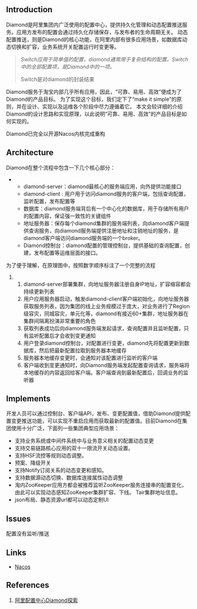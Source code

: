 ## Introduction

Diamond是阿里集团内广泛使用的配置中心，提供持久化管理和动态配置推送服务。应用方发布的配置会通过持久化存储保存，与发布者的生命周期无关。 动态配置推送，则是Diamond的核心功能，在阿里内部有很多应用场景，如数据库动态切换和扩容，业务系统开关配置运行时变更等。

> *Switch应用于简单值的配置，diamond通常用于复杂结构的配置。Switch中的全部配置项，是Diamond中的一项。*
>
> Switch是对diamond的封装结果

Diamond服务于淘宝内部几乎所有应用，因此，“可靠、易用、高效”便成为了Diamond的产品目标。 为了实现这个目标，我们定下了“make it simple”的原则，并在设计、实现以及运维各个阶段中尽力遵循着它。 本文会较详细的介绍Diamond的设计思路和实现原理，以此说明“可靠、易用、高效”的产品目标是如何实现的。

Diamond已完全以开源Nacos内核完成重构



## Architecture





Diamond在整个流程中包含一下几个核心部分：

- - diamond-server：diamond最核心的服务端应用，向外提供功能接口
  - diamond-client : 用户用于访问diamond服务的客户端，包括查询配置，监听配置，发布配置等
  - 数据库：diamond服务端背后有一个中心化的数据库，用于存储所有用户的配置内容，保证强一致性的关键组件
  - 地址服务器：保存每个diamond集群的服务端列表，向diamond客户端提供查询服务，向diamond服务端提供注册地址和注销地址的服务，是diamond客户端访问diamond服务端的一个broker。
  - Diamond控制台：diamond配置的管理控制台，提供基础的查询配置，创建，发布配置等运维层面的接口。

为了便于理解，在原理图中，按照数字顺序标注了一个完整的流程

1. 1. diamond-server部署集群，向地址服务器注册自身IP地址，扩容缩容都会持续更新列表
   2. 用户应用服务器启动，触发diamond-client客户端初始化，向地址服务器获取服务列表，因为集团的线上业务规模过于庞大，对业务进行了Region级容灾，同城容灾，单元化等，diamond有接近60+集群，地址服务器在集群间隔离扮演非常重要的角色
   3. 获取列表成功后向diamond服务端发起请求，查询配置并且监听配置，只有监听配置后才会收到变更通知
   4. 用户登录diamond控制台，对配置进行变更，diamond先将配置更新到数据库，然后把最新配置拉取到服务器本地缓存
   5. 服务器本地缓存变更时，会通知对该配置进行监听的客户端
   6. 客户端收到变更通知时，向Diamond服务端发起配置查询请求，服务端将本地缓存的内容返回给客户端。客户端查询到最新配置后，回调业务的监听器



## Implements

开发人员可以通过控制台、客户端API，发布、变更配置值，借助Diamond提供配置变更推送功能，可以实现不重启应用而获取最新的配置值。目前Diamond在集团使用十分广泛，下面列一些集团典型应用场景：

- 支持业务系统或中间件系统中与业务意义相关的配置动态变更
- 支持交易链路核心应用的双十一限流开关动态设置。
- 支持HSF流控等规则动态调整。
- 预案、降级开关
- 支持Notify订阅关系的动态变更和感知。
- 支持数据源动态切换、数据库连接属性动态调整
- 淘内ZooKeeper应用方都会被推荐监听ZooKeeper服务连接串的配置变化，由此可以实现动态感知ZooKeeper集群扩容、下线。 Tair集群地址信息。
- json布局、静态资源url都可以动态定制UI





## Issues



配置没有监听/推送



## Links

- [Nacos](/docs/CS/Framework/nacos/Nacos.md)



## References

1. [阿里配置中心Diamond探索](https://developer.aliyun.com/article/912197)